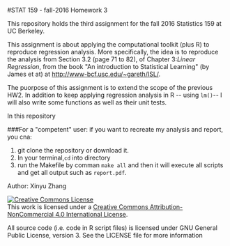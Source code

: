 #STAT 159 - fall-2016 Homework 3

This repository holds the third assignment for the fall 2016 Statistics 159 at UC Berkeley.

This assignment is about applying the computational toolkit (plus R) to reproduce regression analysis. More specifically, the idea is to reproduce the analysis from Section 3.2 (page 71 to 82), of Chapter 3:*Linear Regression*, from the book "An introduction to Statistical Learning" (by James et at) at http://www-bcf.usc.edu/~gareth/ISL/.

The puorpose of this assignment is to extend the scope of the previous HW2. In addition to keep applying regression analysis in R -- using `lm()`-- I will also write some functions as well as their unit tests. 

In this repository 

###For a "competent" user: if you want to recreate my analysis and report, you cna:
1. git clone the repository or download it.
2. In your terminal,`cd` into directory
3. run the Makefile by comman `make all` and then it will execute all scripts and get all output such as `report.pdf`.


Author: Xinyu Zhang

<a rel="license" href="http://creativecommons.org/licenses/by-nc/4.0/"><img alt="Creative Commons License" style="border-width:0" src="https://i.creativecommons.org/l/by-nc/4.0/88x31.png" /></a><br />This work is licensed under a <a rel="license" href="http://creativecommons.org/licenses/by-nc/4.0/">Creative Commons Attribution-NonCommercial 4.0 International License</a>. 

All source code (i.e. code in R script files) is licensed under GNU General Public License, version 3. See the LICENSE file for more information




